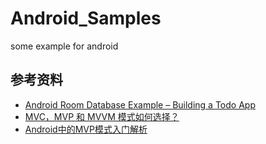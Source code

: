 # Android_Samples
some example for android


## 参考资料
- [Android Room Database Example – Building a Todo App](https://www.simplifiedcoding.net/android-room-database-example/)
- [MVC，MVP 和 MVVM 模式如何选择？](https://mp.weixin.qq.com/s?__biz=MzI3OTU0MzI4MQ==&mid=2247485868&idx=1&sn=f6a2e3b380296c2fbf9da3112e12667d&chksm=eb476532dc30ec24f9f94f95d4e30b0177baa7c078b01858f224abff64408d904e7d00a3ba7d&scene=21#wechat_redirect)
- [Android中的MVP模式入门解析](https://mp.weixin.qq.com/s?__biz=MzI3OTU0MzI4MQ==&mid=2247484780&idx=1&sn=5fb7e6214e094106efd6dcff67829555&chksm=eb4769f2dc30e0e49dfa30b12326392d670b1d68a62feb979c5fe5f8b81b3f6e9066f78a966e&scene=21#wechat_redirect)
